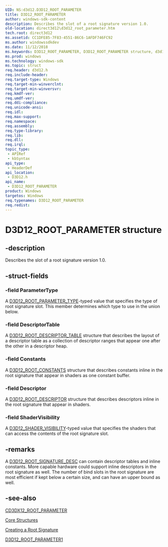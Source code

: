 ```yaml
---
UID: NS:d3d12.D3D12_ROOT_PARAMETER
title: D3D12_ROOT_PARAMETER
author: windows-sdk-content
description: Describes the slot of a root signature version 1.0.
old-location: direct3d12\d3d12_root_parameter.htm
tech.root: direct3d12
ms.assetid: CC1DFE85-7F83-4551-86C6-1AFDF746FC92
ms.author: windowssdkdev
ms.date: 11/12/2018
ms.keywords: D3D12_ROOT_PARAMETER, D3D12_ROOT_PARAMETER structure, d3d12/D3D12_ROOT_PARAMETER, direct3d12.d3d12_root_parameter
ms.prod: windows
ms.technology: windows-sdk
ms.topic: struct
req.header: d3d12.h
req.include-header: 
req.target-type: Windows
req.target-min-winverclnt: 
req.target-min-winversvr: 
req.kmdf-ver: 
req.umdf-ver: 
req.ddi-compliance: 
req.unicode-ansi: 
req.idl: 
req.max-support: 
req.namespace: 
req.assembly: 
req.type-library: 
req.lib: 
req.dll: 
req.irql: 
topic_type:
 - APIRef
 - kbSyntax
api_type:
 - HeaderDef
api_location:
 - D3D12.h
api_name:
 - D3D12_ROOT_PARAMETER
product: Windows
targetos: Windows
req.typenames: D3D12_ROOT_PARAMETER
req.redist: 
---
```


# D3D12_ROOT_PARAMETER structure


## -description


Describes the slot of a root signature version 1.0.


## -struct-fields




### -field ParameterType

A <a href="https://msdn.microsoft.com/1AC2D29E-3F94-4362-83B8-E9BE2175E42F">D3D12_ROOT_PARAMETER_TYPE</a>-typed value that  specifies the type of root signature slot. This member determines which type to use in the union below.
          


### -field DescriptorTable

A <a href="https://msdn.microsoft.com/5A0A04AB-2053-40E0-9CD5-E344BFE9001E">D3D12_ROOT_DESCRIPTOR_TABLE</a> structure that describes the layout of a descriptor table as a collection of descriptor ranges that appear one after the other in a descriptor heap.
            


### -field Constants

A <a href="https://msdn.microsoft.com/B6630700-4F01-4D91-A8FF-3E9CB6505F51">D3D12_ROOT_CONSTANTS</a> structure that describes constants inline in the root signature that appear in shaders as one constant buffer.
            


### -field Descriptor

A <a href="https://msdn.microsoft.com/F3ABC3B7-AD09-4CD6-9BE9-E30FAFD6E4F3">D3D12_ROOT_DESCRIPTOR</a> structure that describes descriptors inline in the root signature that appear in shaders.
            


### -field ShaderVisibility

A <a href="https://msdn.microsoft.com/1D66344A-110E-4190-BC00-9F88F1A3F8FB">D3D12_SHADER_VISIBILITY</a>-typed value that  specifies the shaders that can access the contents of the root signature slot.
          


## -remarks



A <a href="https://msdn.microsoft.com/D74D9D3B-96AB-489A-A91C-4F68AC3D05EE">D3D12_ROOT_SIGNATURE_DESC</a> can contain descriptor tables and inline constants. More capable hardware could support inline descriptors in the root signature as well. The number of bind slots in the root signature are most efficient if kept below a certain size, and can have an upper bound as well.
      




## -see-also




<a href="https://msdn.microsoft.com/CDDF84D0-4E66-4CF2-999B-3F401E8DD17F">CD3DX12_ROOT_PARAMETER</a>



<a href="https://msdn.microsoft.com/7FE8796A-98D1-4333-8755-2A47567460B3">Core Structures</a>



<a href="https://msdn.microsoft.com/565B28C1-DBD1-42B6-87F9-70743E4A2E4A">Creating a Root Signature</a>



<a href="https://msdn.microsoft.com/615B8ABF-FD80-4254-976B-9E587CE9F12E">D3D12_ROOT_PARAMETER1</a>
 

 

